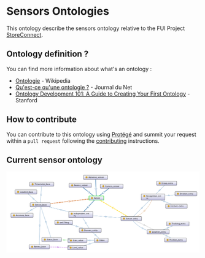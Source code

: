 # Sensors Ontologies

This ontology describe the sensors ontology relative to the FUI Project [StoreConnect](https://github.com/StoreConnect).

## Ontology definition ?

You can find more information about what's an ontology :
- [Ontologie](https://fr.wikipedia.org/wiki/Ontologie_(informatique)) - Wikipedia
- [Qu'est-ce qu'une ontologie ?](http://www.journaldunet.com/developpeur/tutoriel/theo/070403-ontologie.shtml) - Journal du Net
- [Ontology Development 101: A Guide to Creating Your First Ontology](http://protege.stanford.edu/publications/ontology_development/ontology101.pdf) - Stanford

## How to contribute

You can contribute to this ontology using [Protégé](http://protege.stanford.edu/) and summit your request within a `pull request` 
following the [contributing](CONTRIBUTING.md) instructions. 

## Current sensor ontology

![Ontology](images/ontology.png)